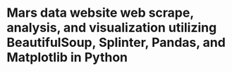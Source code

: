 # Mars data website web scrape, analysis, and visualization utilizing BeautifulSoup, Splinter, Pandas, and Matplotlib in Python
